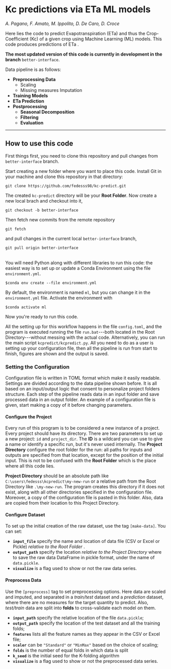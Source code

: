 # Kc predictions via ETa ML models
*A. Pagano, F. Amato, M. Ippolito, D. De Caro, D. Croce*

Here lies the code to predict Evapotranspiration (ETa) and thus the Crop-Coefficient (Kc) of a given crop using Machine Learning (ML) models. 
This code produces predictions of ETa .

**The most updated version of this code is currently in development in the branch** `better-interface`.

Data pipeline is as follows:
- **Preprocessing Data**
    - Scaling
    - Missing measures Imputation
- **Training Models**
- **ETa Prediction**
- **Postprocessing**
    - **Seasonal Decomposition**
    - **Filtering**
    - **Evaluation**

---
## How to use this code
First things first, you need to clone this repository and pull changes from `better-interface` branch.

Start creating a new folder where you want to place this code.
Install Git in your machine and clone this repository in that directory:
```git
git clone https://github.com/fedesss98/kc-predict.git
```
The created `kc-predict` directory will be your **Root Folder**.
Now create a new local brach and checkout into it, 
```git
git checkout -b better-interface
```
Then fetch new commits from the remote repository
```git
git fetch
```
and pull changes in the current local `better-interface` branch,
```git
git pull origin better-interface
```
\
You will need Python along with different libraries to run this code: the easiest way is to set up or update a Conda Environment using the file `environment.yml`.
```
$conda env create --file environment.yml
```
By default, the environment is named `ml`, but you can change it in the `environment.yml` file.
Activate the environment with
```
$conda activate ml
```
Now you're ready to run this code.

All the setting up for this workflow happens in the file `config.toml`, and the program is executed running the file `run.bat`---both located in the Root Directory---without messing with the actual code. 
Alternatively, you can run the main script `kcpredict/kcpredict.py`. 
All you need to do as a user is setting up your configuration file, then all the pipeline is run from start to finish, figures are shown and the output is saved.

### Setting the Configuration
Configuration file is written in TOML format which make it easily readable. Settings are divided according to the data pipeline shown before. It is all based on an input/output logic that consent to personalize project folders structure. Each step of the pipeline reads data in an input folder and save processed data in an output folder. An example of a configuration file is given, start making a copy of it before changing parameters. 

#### Configure the Project
Every run of this program is to be considered a new instance of a project. Every project should have its directory. 
There are two parameters to set up a new project: `id` and `project_dir`. 
The **ID** is a wildcard you can use to give a name or identify a specific run, but it's never used internally. 
The **Project Directory** configure the root folder for the run: all paths for inputs and outputs are specified from that location, except for the position of the initial input. 
This is not to be confused with the **Root Folder** which is the place where all this code lies.

**Project Directory** should be an absolute path like
`C:\users\fedesss\kcpredict\my-new-run` or a relative path from the Root Directory like `.\my-new-run`. 
The program creates this directory if it does not exist, along with all other directories specified in the configuration file. Moreover, a copy of the configuration file is pasted in this folder. Also, data are copied from their location to this Project Directory.

#### Configure Dataset
To set up the initial creation of the raw dataset, use the tag `[make-data]`. You can set:

- **`input_file`** specify the name and location of data file (CSV or Excel or Pickle) *relative to the Root Folder* .
- **`output_path`** specify the location *relative to the Project Directory* where to save the raw data DataFrame in pickle format, under the name of `data.pickle`.
- **`visualize`** is a flag used to show or not the raw data series.

#### Preprocess Data
Use the `[preprocess]` tag to set preprocessing options. Here data are scaled and imputed, and separated in a *train/test* dataset and a *prediction* dataset, where there are no measures for the target quantity to predict. Also, *test/train* data are split into **folds** to cross-validate each model on them.

- **`input_path`** specify the relative location of the file `data.pickle`;
- **`output_path`** specify the location of the test dataset and all the training folds;
- **`features`** lists all the feature names as they appear in the CSV or Excel file;
- **`scaler`** can be `"Standard"` or `"MinMax"` based on the choice of scaling;
- **`folds`** is the number of equal folds in which data is split
- **`k_seed`** is the initial seed for the K-folding algorithm
- **`visualize`** is a flag used to show or not the preprocessed data series.


